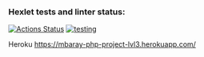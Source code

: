 ### Hexlet tests and linter status:
[![Actions Status](https://github.com/mbaray/php-project-lvl3/workflows/hexlet-check/badge.svg)](https://github.com/mbaray/php-project-lvl3/actions)
[![testing](https://github.com/mbaray/php-project-lvl3/actions/workflows/testing.yml/badge.svg)](https://github.com/mbaray/php-project-lvl3/actions/workflows/testing.yml)

Heroku https://mbaray-php-project-lvl3.herokuapp.com/
